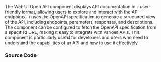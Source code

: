 
<webui-page-segment elevation="10">
    The Web UI Open API component displays API documentation in a user-friendly format, allowing users to explore and interact with the API endpoints.
    It uses the OpenAPI specification to generate a structured view of the API, including endpoints, parameters, responses, and descriptions.
    The component can be configured to fetch the OpenAPI specification from a specified URL, making it easy to integrate with various APIs.
    This component is particularly useful for developers and users who need to understand the capabilities of an API and how to use it effectively.
</webui-page-segment>

<webui-openapi src="https://api.myfi.ws/openapi.json"></webui-openapi>

### Source Code

<webui-code src="https://cdn.myfi.ws/webui/openapi.js" language="javascript" label="openapi.js"></webui-code>
